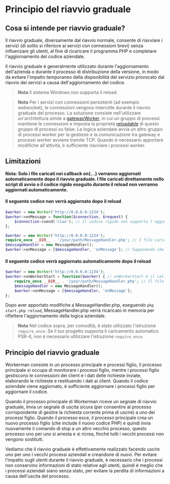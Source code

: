# Principio del riavvio graduale
## Cosa si intende per riavvio graduale?

Il riavvio graduale, diversamente dal riavvio normale, consente di riavviare i servizi (di solito si riferisce ai servizi con connessioni brevi) senza influenzare gli utenti, al fine di ricaricare il programma PHP e completare l'aggiornamento del codice aziendale.

Il riavvio graduale è generalmente utilizzato durante l'aggiornamento dell'azienda o durante il processo di distribuzione della versione, in modo da evitare l'impatto temporaneo della disponibilità del servizio provocato dal riavvio dei servizi a causa dell'aggiornamento del codice.

> **Nota**
> Il sistema Windows non supporta il reload.

> **Nota**
> Per i servizi con connessioni persistenti (ad esempio websocket), le connessioni vengono interrotte durante il riavvio graduale del processo. La soluzione consiste nell'utilizzare un'architettura simile a [gatewayWorker](https://www.workerman.net/doc/gateway-worker), in cui un gruppo di processi mantiene le connessioni e imposta la proprietà [reloadable](../worker/reloadable.md) di questo gruppo di processi su false. La logica aziendale avvia un altro gruppo di processi worker per la gestione e la comunicazione tra gateway e processi worker avviene tramite TCP. Quando è necessario apportare modifiche all'attività, è sufficiente riavviare i processi worker.

## Limitazioni
**Nota: Solo i file caricati nei callback on{...} verranno aggiornati automaticamente dopo il riavvio graduale. I file caricati direttamente nello script di avvio o il codice rigido eseguito durante il reload non verranno aggiornati automaticamente.**

#### Il seguente codice non verrà aggiornato dopo il reload
```php
$worker = new Worker('http://0.0.0.0:1234');
$worker->onMessage = function($connection, $request) {
    $connection->send('Ciao'); // Il codice rigido non supporta l'aggiornamento in tempo reale
};
```

```php
$worker = new Worker('http://0.0.0.0:1234');
require_once __DIR__ . '/your/path/MessageHandler.php'; // I file caricati direttamente nello script di avvio non supportano l'aggiornamento in tempo reale
$messageHandler = new MessageHandler();
$worker->onMessage = [$messageHandler, 'onMessage']; // Supponendo che la classe MessageHandler abbia un metodo onMessage
```


#### Il seguente codice verrà aggiornato automaticamente dopo il reload
```php
$worker = new Worker('http://0.0.0.0:1234');
$worker->onWorkerStart = function($worker) { // onWorkerStart è il callback attivato dopo l'avvio del processo
    require_once __DIR__ . '/your/path/MessageHandler.php'; // Il file caricato dopo l'avvio del processo supporta l'aggiornamento in tempo reale
    $messageHandler = new MessageHandler();
    $worker->onMessage = [$messageHandler, 'onMessage'];
};
```
Dopo aver apportato modifiche a MessageHandler.php, eseguendo `php start.php reload`, MessageHandler.php verrà ricaricato in memoria per riflettere l'aggiornamento della logica aziendale.


> **Nota**
> Nel codice sopra, per comodità, è stato utilizzato l'istruzione `require_once`. Se il tuo progetto supporta il caricamento automatico PSR-4, non è necessario utilizzare l'istruzione `require_once`.

## Principio del riavvio graduale

Workerman consiste in un processo principale e processi figlio, il processo principale si occupa di monitorare i processi figlio, mentre i processi figlio gestiscono le connessioni dei client e i dati delle richieste inviate, elaborando le richieste e restituendo i dati ai client. Quando il codice aziendale viene aggiornato, è sufficiente aggiornare i processi figlio per aggiornare il codice.

Quando il processo principale di Workerman riceve un segnale di riavvio graduale, invia un segnale di uscita sicura (per consentire al processo corrispondente di gestire la richiesta corrente prima di uscire) a uno dei processi figlio. Quando il processo esce, il processo principale crea un nuovo processo figlio (che include il nuovo codice PHP) e quindi invia nuovamente il comando di stop a un altro vecchio processo, questo processo uno per uno si arresta e si ricrea, finché tutti i vecchi processi non vengono sostituiti.

Vediamo che il riavvio graduale è effettivamente realizzato facendo uscire uno per uno i vecchi processi aziendali e creandone di nuovi. Per evitare l'impatto sugli utenti durante il riavvio graduale, è necessario che i processi non conservino informazioni di stato relative agli utenti, quindi è meglio che i processi aziendali siano senza stato, per evitare la perdita di informazioni a causa dell'uscita del processo.
